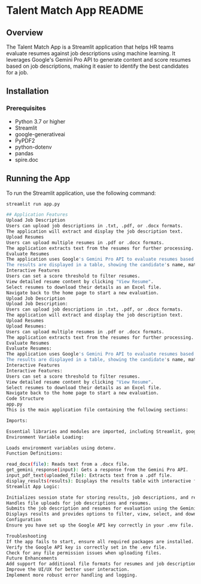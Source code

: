 # Talent Match App README

## Overview
The Talent Match App is a Streamlit application that helps HR teams evaluate resumes against job descriptions using machine learning. It leverages Google's Gemini Pro API to generate content and score resumes based on job descriptions, making it easier to identify the best candidates for a job.

## Installation
### Prerequisites
- Python 3.7 or higher
- Streamlit
- google-generativeai
- PyPDF2
- python-dotenv
- pandas
- spire.doc

## Running the App
To run the Streamlit application, use the following command:
```bash
streamlit run app.py

## Application Features
Upload Job Description
Users can upload job descriptions in .txt, .pdf, or .docx formats.
The application will extract and display the job description text.
Upload Resumes
Users can upload multiple resumes in .pdf or .docx formats.
The application extracts text from the resumes for further processing.
Evaluate Resumes
The application uses Google's Gemini Pro API to evaluate resumes based on the provided job description.
The results are displayed in a table, showing the candidate's name, matching score, strengths, and weaknesses.
Interactive Features
Users can set a score threshold to filter resumes.
View detailed resume content by clicking "View Resume".
Select resumes to download their details as an Excel file.
Navigate back to the home page to start a new evaluation.
Upload Job Description
Upload Job Description:
Users can upload job descriptions in .txt, .pdf, or .docx formats.
The application will extract and display the job description text.
Upload Resumes
Upload Resumes:
Users can upload multiple resumes in .pdf or .docx formats.
The application extracts text from the resumes for further processing.
Evaluate Resumes
Evaluate Resumes:
The application uses Google's Gemini Pro API to evaluate resumes based on the provided job description.
The results are displayed in a table, showing the candidate's name, matching score, strengths, and weaknesses.
Interactive Features
Interactive Features:
Users can set a score threshold to filter resumes.
View detailed resume content by clicking "View Resume".
Select resumes to download their details as an Excel file.
Navigate back to the home page to start a new evaluation.
Code Structure
app.py
This is the main application file containing the following sections:

Imports:

Essential libraries and modules are imported, including Streamlit, google-generativeai, PyPDF2, dotenv, pandas, and spire.doc.
Environment Variable Loading:

Loads environment variables using dotenv.
Function Definitions:

read_docx(file): Reads text from a .docx file.
get_gemini_response(input): Gets a response from the Gemini Pro API.
input_pdf_text(uploaded_file): Extracts text from a .pdf file.
display_results(results): Displays the results table with interactive features.
Streamlit App Logic:

Initializes session state for storing results, job descriptions, and resume texts.
Handles file uploads for job descriptions and resumes.
Submits the job description and resumes for evaluation using the Gemini Pro API.
Displays results and provides options to filter, view, select, and download resume details.
Configuration
Ensure you have set up the Google API key correctly in your .env file. The API key is used to authenticate and make requests to the Gemini Pro API.

Troubleshooting
If the app fails to start, ensure all required packages are installed.
Verify the Google API key is correctly set in the .env file.
Check for any file permission issues when uploading files.
Future Enhancements
Add support for additional file formats for resumes and job descriptions.
Improve the UI/UX for better user interaction.
Implement more robust error handling and logging.
